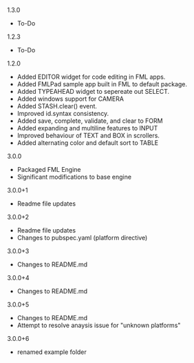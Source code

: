 1.3.0
- To-Do

1.2.3
- To-Do

1.2.0
- Added EDITOR widget for code editing in FML apps.
- Added FMLPad sample app built in FML to default package.
- Added TYPEAHEAD widget to sepereate out SELECT.
- Added windows support for CAMERA
- Added STASH.clear() event.
- Improved id.syntax consistency.
- Added save, complete, validate, and clear to FORM
- Added expanding and multiline features to INPUT
- Improved behaviour of TEXT and BOX in scrollers.
- Added alternating color and default sort to TABLE

3.0.0
- Packaged FML Engine
- Significant modifications to base engine

3.0.0+1
- Readme file updates

3.0.0+2
- Readme file updates
- Changes to pubspec.yaml (platform directive)

3.0.0+3
- Changes to README.md

3.0.0+4
- Changes to README.md
  
3.0.0+5
- Changes to README.md
- Attempt to resolve anaysis issue for "unknown platforms"

3.0.0+6
- renamed example folder